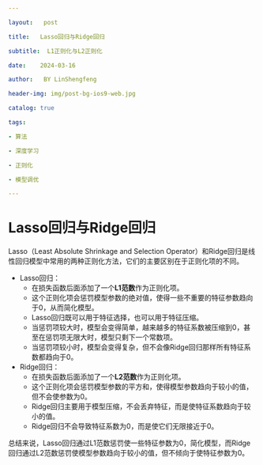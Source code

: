 ```yaml
---

layout:   post

title:   Lasso回归与Ridge回归

subtitle:  L1正则化与L2正则化

date:    2024-03-16

author:   BY LinShengfeng

header-img: img/post-bg-ios9-web.jpg

catalog: true

tags:

- 算法

- 深度学习

- 正则化

- 模型调优

---
```


# Lasso回归与Ridge回归

Lasso（Least Absolute Shrinkage and Selection Operator）和Ridge回归是线性回归模型中常用的两种正则化方法，它们的主要区别在于正则化项的不同。

- Lasso回归：
  - 在损失函数后面添加了一个**L1范数**作为正则化项。
  - 这个正则化项会惩罚模型参数的绝对值，使得一些不重要的特征参数趋向于0，从而简化模型。
  - Lasso回归既可以用于特征选择，也可以用于特征压缩。
  - 当惩罚项较大时，模型会变得简单，越来越多的特征系数被压缩到0，甚至在惩罚项无限大时，模型只剩下一个常数项。
  - 当惩罚项较小时，模型会变得复杂，但不会像Ridge回归那样所有特征系数都趋向于0。
- Ridge回归：
  - 在损失函数后面添加了一个**L2范数**作为正则化项。
  - 这个正则化项会惩罚模型参数的平方和，使得模型参数趋向于较小的值，但不会使参数为0。
  - Ridge回归主要用于模型压缩，不会丢弃特征，而是使特征系数趋向于较小的值。
  - Ridge回归不会导致特征系数为0，而是使它们无限接近于0。

总结来说，Lasso回归通过L1范数惩罚使一些特征参数为0，简化模型，而Ridge回归通过L2范数惩罚使模型参数趋向于较小的值，但不倾向于使特征参数为0。
